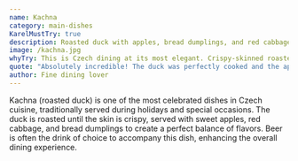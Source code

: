 ```yaml
---
name: Kachna
category: main-dishes
KarelMustTry: true
description: Roasted duck with apples, bread dumplings, and red cabbage - a festive Czech classic
image: /kachna.jpg
whyTry: This is Czech dining at its most elegant. Crispy-skinned roasted duck with tender meat, served with sweet apples and red cabbage. Often reserved for Christmas and special celebrations, it's the dish that shows Czech cuisine can be refined.
quote: "Absolutely incredible! The duck was perfectly cooked and the apple-cabbage combo was a revelation."
author: Fine dining lover
---
```


Kachna (roasted duck) is one of the most celebrated dishes in Czech cuisine, traditionally served during holidays and special occasions. The duck is roasted until the skin is crispy, served with sweet apples, red cabbage, and bread dumplings to create a perfect balance of flavors. Beer is often the drink of choice to accompany this dish, enhancing the overall dining experience.